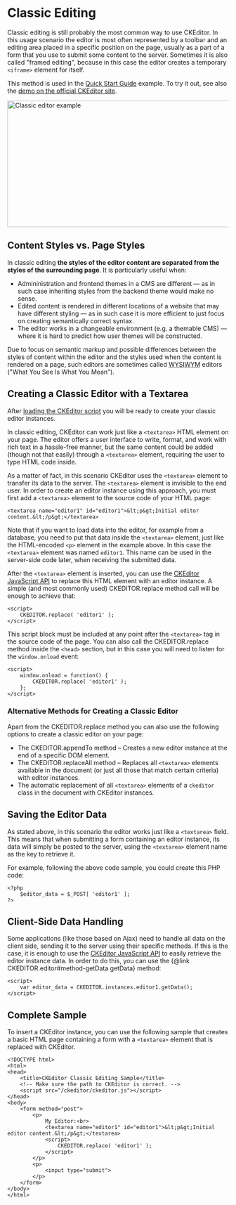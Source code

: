 # Classic Editing

Classic editing is still probably the most common way to use CKEditor. In this usage scenario the editor is most often represented by a toolbar and an editing area placed in a specific position on the page, usually as a part of a form that you use to submit some content to the server. Sometimes it is also called "framed editing", because in this case the editor creates a temporary `<iframe>` element for itself.

This method is used in the [Quick Start Guide](#!/guide/dev_installation-section-adding-ckeditor-to-your-page) example. To try it out, see also the [demo on the official CKEditor site](http://ckeditor.com/demo#standard).

<img src="guides/dev_ckeditor_js_load/classic_example.png" alt="Classic editor example" width="572" height="288">

## Content Styles vs. Page Styles

In classic editing **the styles of the editor content are separated from the styles of the surrounding page**. It is particularly useful when:

* Admininistration and frontend themes in a CMS are different &mdash; as in such case inheriting styles from the backend theme would make no sense.
* Edited content is rendered in different locations of a website that may have different styling &mdash; as in such case it is more efficient to just focus on creating semantically correct syntax.
* The editor works in a changeable environment (e.g. a themable CMS) &mdash; where it is hard to predict how user themes will be constructed.

Due to focus on semantic markup and possible differences between the styles of content within the editor and the styles used when the content is rendered on a page, such editors are sometimes called <abbr title="What You See Is What You Mean">WYSIWYM</abbr> editors ("What You See Is What You Mean").

## Creating a Classic Editor with a Textarea

After [loading the CKEditor script](#!/guide/dev_ckeditor_js_load) you will be ready to create your classic editor instances.

In classic editing, CKEditor can work just like a `<textarea>` HTML element on your page. The editor offers a user interface to write, format, and work with rich text in a hassle-free manner, but the same content could be added (though not that easily) through a `<textarea>` element, requiring the user to type HTML code inside.

As a matter of fact, in this scenario CKEditor uses the `<textarea>` element to transfer its data to the server. The `<textarea>` element is invisible to the end user. In order to create an editor instance using this approach, you must first add a `<textarea>` element to the source code of your HTML page:

	<textarea name="editor1" id="editor1">&lt;p&gt;Initial editor content.&lt;/p&gt;</textarea>

Note that if you want to load data into the editor, for example from a database, you need to put that data inside the `<textarea>` element, just like the HTML-encoded `<p>` element in the example above. In this case the `<textarea>` element was named `editor1`. This name can be used in the server-side code later, when receiving the submitted data.

After the `<textarea>` element is inserted, you can use the [CKEditor JavaScript API](#!/api) to replace this HTML element with an editor instance. A simple (and most commonly used) CKEDITOR.replace method call will be enough to achieve that:

	<script>
		CKEDITOR.replace( 'editor1' );
	</script>

This script block must be included at any point after the `<textarea>` tag in the source code of the page. You can also call the CKEDITOR.replace method inside the `<head>` section, but in this case you will need to listen for the `window.onload` event:

	<script>
		window.onload = function() {
			CKEDITOR.replace( 'editor1' );
		};
	</script>

### Alternative Methods for Creating a Classic Editor

Apart from the CKEDITOR.replace method you can also use the following options to create a classic editor on your page:

* The CKEDITOR.appendTo method &ndash; Creates a new editor instance at the end of a specific DOM element.
* The CKEDITOR.replaceAll method &ndash; Replaces all `<textarea>` elements available in the document (or just all those that match certain criteria) with editor instances.
* The automatic replacement of all `<textarea>` elements of a `ckeditor` class in the document with CKEditor instances.

## Saving the Editor Data

As stated above, in this scenario the editor works just like a `<textarea>` field. This means that when submitting a form containing an editor instance, its data will simply be posted to the server, using the `<textarea>` element name as the key to retrieve it.

For example, following the above code sample, you could create this PHP code:

	<?php
		$editor_data = $_POST[ 'editor1' ];
	?>

## Client-Side Data Handling

Some applications (like those based on Ajax) need to handle all data on the client side, sending it to the server using their specific methods. If this is the case, it is enough to use the [CKEditor JavaScript API](#!/api) to easily retrieve the editor instance data. In order to do this, you can use the {@link CKEDITOR.editor#method-getData getData} method:

	<script>
		var editor_data = CKEDITOR.instances.editor1.getData();
	</script>

## Complete Sample

To insert a CKEditor instance, you can use the following sample that creates a basic HTML page containing a form with a `<textarea>` element that is replaced with CKEditor.

	<!DOCTYPE html>
	<html>
	<head>
		<title>CKEditor Classic Editing Sample</title>
		<!-- Make sure the path to CKEditor is correct. -->
		<script src="/ckeditor/ckeditor.js"></script>
	</head>
	<body>
		<form method="post">
			<p>
				My Editor:<br>
				<textarea name="editor1" id="editor1">&lt;p&gt;Initial editor content.&lt;/p&gt;</textarea>
				<script>
					CKEDITOR.replace( 'editor1' );
				</script>
			</p>
			<p>
				<input type="submit">
			</p>
		</form>
	</body>
	</html>